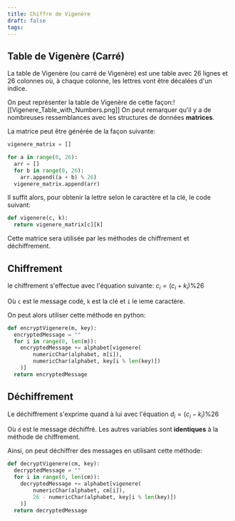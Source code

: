 ```yaml
---
title: Chiffre de Vigenère
draft: false
tags:
---
```

## Table de Vigenère (Carré)

La table de Vigenère (ou carré de Vigenère) est une table avec 26 lignes et 26 colonnes où, à chaque colonne, les lettres vont être décalées d'un indice.

On peut représenter la table de Vigenère de cette façon:![[Vigenere_Table_with_Numbers.png]]
On peut remarquer qu'il y a de nombreuses ressemblances avec les structures de données **matrices**.

La matrice peut être générée de la façon suivante:

```py
vigenere_matrix = []

for a in range(0, 26):
  arr = []
  for b in range(0, 26):
    arr.append((a + b) % 26)
  vigenere_matrix.append(arr)
```

Il suffit alors, pour obtenir la lettre selon le caractère et la clé, le code suivant:
```py
def vigenere(c, k):
  return vigenere_matrix[c][k]
```

Cette matrice sera utilisée par les méthodes de chiffrement et déchiffrement.
## Chiffrement

le chiffrement s'effectue avec l'équation suivante: $c_i = (c_i + k_i) \%26$

Où `c` est le message codé, `k` est la clé et `i` le ieme caractère.

On peut alors utiliser cette méthode en python:
```py
def encryptVigenere(m, key):
  encryptedMessage = ""
  for i in range(0, len(m)):
    encryptedMessage += alphabet[vigenere(
        numericChar(alphabet, m[i]),
        numericChar(alphabet, key[i % len(key)])
    )]
  return encryptedMessage
```


## Déchiffrement

Le déchiffrement s'exprime quand à lui avec l'équation $d_i = (c_i - k_i)\% 26$

Où `d` est le message déchiffré. Les autres variables sont **identiques** à la méthode de chiffrement.

Ainsi, on peut déchiffrer des messages en utilisant cette méthode:
```py
def decryptVigenere(cm, key):
  decryptedMessage = ""
  for i in range(0, len(cm)):
    decryptedMessage += alphabet[vigenere(
        numericChar(alphabet, cm[i]),
        26 - numericChar(alphabet, key[i % len(key)])
    )]
  return decryptedMessage
```

